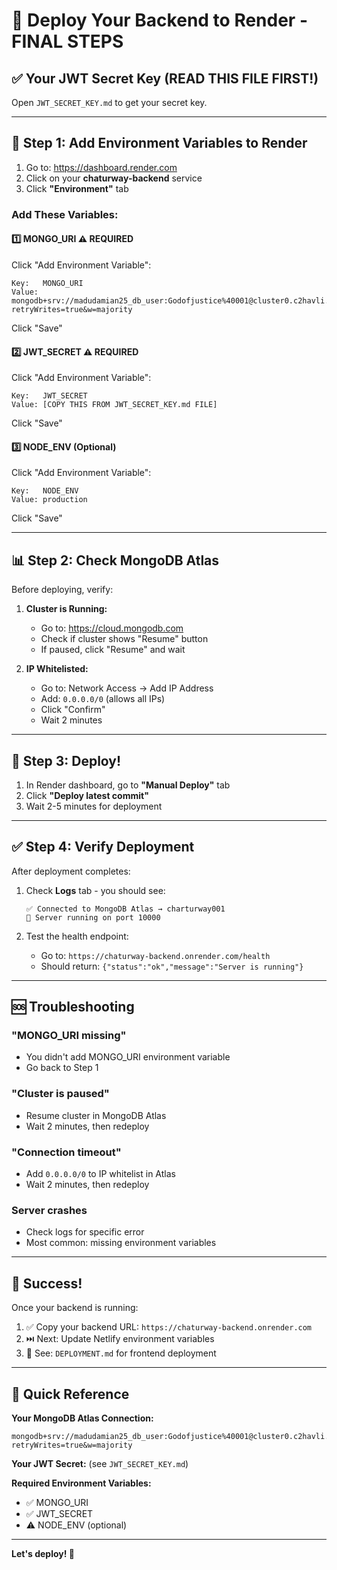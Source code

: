 # 🚀 Deploy Your Backend to Render - FINAL STEPS

## ✅ Your JWT Secret Key (READ THIS FILE FIRST!)

Open `JWT_SECRET_KEY.md` to get your secret key.

---

## 🔧 Step 1: Add Environment Variables to Render

1. Go to: https://dashboard.render.com
2. Click on your **chaturway-backend** service
3. Click **"Environment"** tab

### Add These Variables:

#### 1️⃣ MONGO_URI ⚠️ REQUIRED
Click "Add Environment Variable":
```
Key:   MONGO_URI
Value: mongodb+srv://madudamian25_db_user:Godofjustice%40001@cluster0.c2havli.mongodb.net/charturway001?retryWrites=true&w=majority
```
Click "Save"

#### 2️⃣ JWT_SECRET ⚠️ REQUIRED  
Click "Add Environment Variable":
```
Key:   JWT_SECRET
Value: [COPY THIS FROM JWT_SECRET_KEY.md FILE]
```
Click "Save"

#### 3️⃣ NODE_ENV (Optional)
Click "Add Environment Variable":
```
Key:   NODE_ENV  
Value: production
```
Click "Save"

---

## 📊 Step 2: Check MongoDB Atlas

Before deploying, verify:

1. **Cluster is Running:**
   - Go to: https://cloud.mongodb.com
   - Check if cluster shows "Resume" button
   - If paused, click "Resume" and wait

2. **IP Whitelisted:**
   - Go to: Network Access → Add IP Address
   - Add: `0.0.0.0/0` (allows all IPs)
   - Click "Confirm"
   - Wait 2 minutes

---

## 🎯 Step 3: Deploy!

1. In Render dashboard, go to **"Manual Deploy"** tab
2. Click **"Deploy latest commit"**
3. Wait 2-5 minutes for deployment

---

## ✅ Step 4: Verify Deployment

After deployment completes:

1. Check **Logs** tab - you should see:
   ```
   ✅ Connected to MongoDB Atlas → charturway001
   🚀 Server running on port 10000
   ```

2. Test the health endpoint:
   - Go to: `https://chaturway-backend.onrender.com/health`
   - Should return: `{"status":"ok","message":"Server is running"}`

---

## 🆘 Troubleshooting

### "MONGO_URI missing"
- You didn't add MONGO_URI environment variable
- Go back to Step 1

### "Cluster is paused"  
- Resume cluster in MongoDB Atlas
- Wait 2 minutes, then redeploy

### "Connection timeout"
- Add `0.0.0.0/0` to IP whitelist in Atlas
- Wait 2 minutes, then redeploy

### Server crashes
- Check logs for specific error
- Most common: missing environment variables

---

## 🎉 Success!

Once your backend is running:

1. ✅ Copy your backend URL: `https://chaturway-backend.onrender.com`
2. ⏭️ Next: Update Netlify environment variables
3. 📖 See: `DEPLOYMENT.md` for frontend deployment

---

## 📝 Quick Reference

**Your MongoDB Atlas Connection:**
```
mongodb+srv://madudamian25_db_user:Godofjustice%40001@cluster0.c2havli.mongodb.net/charturway001?retryWrites=true&w=majority
```

**Your JWT Secret:** (see `JWT_SECRET_KEY.md`)

**Required Environment Variables:**
- ✅ MONGO_URI
- ✅ JWT_SECRET
- ⚠️ NODE_ENV (optional)

---

**Let's deploy! 🚀**

